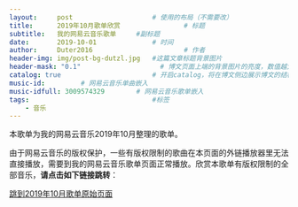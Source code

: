 ```yaml
---
layout:     post   				    # 使用的布局（不需要改）
title:      2019年10月歌单欣赏 				# 标题 
subtitle:   我的网易云音乐歌单     #副标题
date:       2019-10-01 				# 时间
author:     Duter2016 						# 作者
header-img: img/post-bg-dutzl.jpg 	#这篇文章标题背景图片
header-mask: "0.1"                    # 博文页面上端的背景图片的亮度，数值越大越黑暗
catalog: true 						# 开启catalog，将在博文侧边展示博文的结构
music-id:         # 网易云音乐单曲嵌入
music-idfull: 3009574329        # 网易云音乐歌单嵌入
tags:								#标签
    - 音乐
---
```


本歌单为我的网易云音乐2019年10月整理的歌单。

由于网易云音乐的版权保护，一些有版权限制的歌曲在本页面的外链播放器里无法直接播放，需要到我的网易云音乐歌单页面正常播放。欣赏本歌单有版权限制的全部音乐，**请点击如下链接跳转**：

[跳到2019年10月歌单原始页面](https://music.163.com/#/playlist?id=3009574329)
